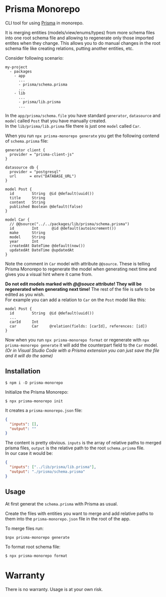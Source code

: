 # Prisma Monorepo

CLI tool for using [Prisma](https://prisma.io) in monorepo.

It is merging entities (models/view/enums/types) from more schema files into one root schema file and allowing to regenerate only those imported entites when they change. This allows you to do manual changes in the root schema file like creating relations, putting another entities, etc.

Consider following scenario:

```
my-project
  - packages
    - app
      ...
      - prisma/schema.prisma
      ...
    - lib
      ...
      - prisma/lib.prisma
      ...
```

In the `app/prisma/schema.file` you have standard `generator`, `datasource` and `model` called `Post` that you have manually created.  
In the `lib/prisma/lib.prisma` file there is just one `model` called `Car`.

When you run `npx prisma-monorepo generate` you get the following contend of `schema.prisma` file:

```prisma
generator client {
  provider = "prisma-client-js"
}

datasource db {
  provider = "postgresql"
  url      = env("DATABASE_URL")
}

model Post {
  id        String  @id @default(uuid())
  title     String
  content   String
  published Boolean @default(false)
}

model Car {
  // @@source("../../packages/lib/prisma/schema.prisma")
  id        Int      @id @default(autoincrement())
  make      String
  model     String
  year      Int
  createdAt DateTime @default(now())
  updatedAt DateTime @updatedAt
}
```

Note the comment in `Car` model with attribute `@@source`. These is telling Prisma Monorepo to regenerate the model when generating next time and gives you a visual hint where it came from.

**Do not edit models marked with _@@souce_ attribute! They will be regenerated when generating next time!** The rest of the file is safe to be edited as you wish.  
For example you can add a relation to `Car` on the `Post` model like this:

```prisma
model Post {
  id        String  @id @default(uuid())
  ...
  carId     Int
  car       Car     @relation(fields: [carId], references: [id])
}
```

Now when you run `npx prisma-monorepo format` or regenerate with `npx prisma-monorepo generate` it will add the counterpart field to the `Car` model.  
_(Or in Visual Studio Code with a Prisma extension you can just save the file and it will do the same)_

## Installation

`$ npm i -D prisma-monorepo`

Initialize the Prisma Monorepo:

`$ npx prisma-monorepo init`

It creates a `prisma-monorepo.json` file:

```json
{
  "inputs": [],
  "output": ""
}
```

The content is pretty obvious. `inputs` is the array of relative paths to merged prisma files, `output` is the relative path to the root `schema.prisma` file.  
In our case it would be:

```json
{
  "inputs": ["../lib/prisma/lib.prisma"],
  "output": "./prisma/schema.prisma"
}
```

## Usage

At first generat the `schema.prisma` with Prisma as usual.

Create the files with entities you want to merge and add relative paths to them into the `prisma-monorepo.json` file in the root of the app.

To merge files run:

`$npx prisma-monorepo generate`

To format root schema file:

`$ npx prisma-monorepo format`

# Warranty

There is no warranty. Usage is at your own risk.
